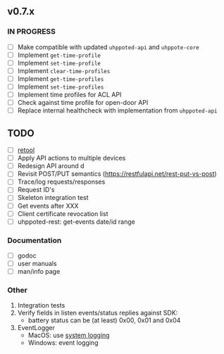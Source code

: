 ## v0.7.x

### IN PROGRESS

- [ ] Make compatible with updated `uhppoted-api` and `uhppote-core`
- [ ] Implement `get-time-profile`
- [ ] Implement `set-time-profile`
- [ ] Implement `clear-time-profiles`
- [ ] Implement `get-time-profiles`
- [ ] Implement `set-time-profiles`
- [ ] Implement time profiles for ACL API
- [ ] Check against time profile for open-door API
- [ ] Replace internal healthcheck with implementation from `uhppoted-api`

## TODO

- [ ] [retool](https://retool.com)
- [ ] Apply API actions to multiple devices
- [ ] Redesign API around d
- [ ] Revisit POST/PUT semantics (https://restfulapi.net/rest-put-vs-post)
- [ ] Trace/log requests/responses
- [ ] Request ID's
- [ ] Skeleton integration test
- [ ] Get events after XXX
- [ ] Client certificate revocation list
- [ ] uhppoted-rest: get-events date/id range

### Documentation

- [ ] godoc
- [ ] user manuals
- [ ] man/info page

### Other

1.  Integration tests
2.  Verify fields in listen events/status replies against SDK:
    - battery status can be (at least) 0x00, 0x01 and 0x04
3.  EventLogger 
    - MacOS: use [system logging](https://developer.apple.com/documentation/os/logging)
    - Windows: event logging
